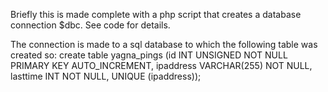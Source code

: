 Briefly this is made complete with a php script that creates a database connection $dbc. See code for details.

The connection is made to a sql database to which the following table was created so:
create table yagna_pings (id INT UNSIGNED NOT NULL PRIMARY KEY AUTO_INCREMENT, ipaddress VARCHAR(255) NOT NULL, lasttime INT NOT NULL, UNIQUE (ipaddress));

